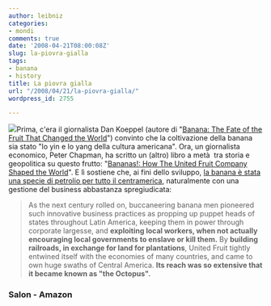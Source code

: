 ```yaml
---
author: leibniz
categories:
- mondi
comments: true
date: '2008-04-21T08:00:08Z'
slug: la-piovra-gialla
tags:
- banana
- history
title: La piovra gialla
url: "/2008/04/21/la-piovra-gialla/"
wordpress_id: 2755

---
```

![](http://imagecache2.allposters.com/images/pic/VAS/0000-4936-4~Senorita-on-Beach-with-Banana-Leaf-Posters.jpg)Prima, c'era il giornalista Dan Koeppel (autore di "[Banana: The Fate of the Fruit That Changed the World](http://www.amazon.com/Banana-Fate-Fruit-Changed-World/dp/1594630380/ref=pd_bxgy_b_text_b)") convinto che la coltivazione della banana sia stato "lo yin e lo yang della cultura americana". Ora, un giornalista economico, Peter Chapman,   ha scritto un (altro) libro a metà  tra storia e geopolitica su questo frutto: "[Bananas!: How The United Fruit Company Shaped the World](http://www.amazon.com/Bananas-United-Fruit-Company-Shaped/dp/1841958816?ie=UTF8&s=books&qid=1208555120&sr=1-1)". E lì sostiene che, ai fini dello sviluppo, [la banana è stata una specie di petrolio per tutto il centramerica](http://www.salon.com/books/feature/2008/04/19/bananas/index.html?source=rss&aim=/books/feature), naturalmente con una gestione del business abbastanza spregiudicata:




> As the next century rolled on, buccaneering banana men pioneered such innovative business practices as propping up puppet heads of states throughout Latin America, keeping them in power through corporate largesse, and **exploiting local workers, when not actually encouraging local governments to enslave or kill them.** By **building railroads, in exchange for land for plantations**, United Fruit tightly entwined itself with the economies of many countries, and came to own huge swaths of Central America. **Its reach was so extensive that it became known as "the Octopus".**




### Salon - Amazon
